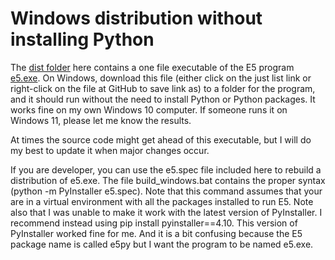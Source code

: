 # Windows distribution without installing Python

The [dist folder](https://github.com/surf3s/E5/tree/master/Windows/dist) here contains a one file executable of the E5 program [e5.exe](https://github.com/surf3s/E5/raw/master/Windows/dist/e5.exe).  On Windows, download this file (either click on the just list link or right-click on the file at GitHub to save link as) to a folder for the program, and it should run without the need to install Python or Python packages.  It works fine on my own Windows 10 computer.  If someone runs it on Windows 11, please let me know the results.

At times the source code might get ahead of this executable, but I will do my best to update it when major changes occur.

If you are developer, you can use the e5.spec file included here to rebuild a distribution of e5.exe.  The file build_windows.bat contains the proper syntax (python -m PyInstaller e5.spec).  Note that this command assumes that your are in a virtual environment with all the packages installed to run E5.  Note also that I was unable to make it work with the latest version of PyInstaller.  I recommend instead using pip install pyinstaller==4.10.  This version of PyInstaller worked fine for me.  And it is a bit confusing because the E5 package name is called e5py but I want the program to be named e5.exe.